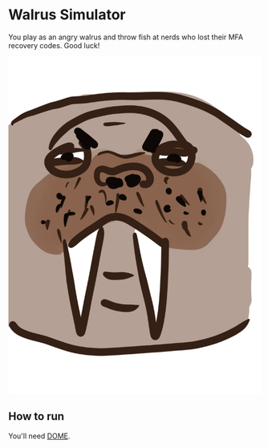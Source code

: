 # Walrus Simulator

You play as an angry walrus and throw fish at nerds who lost their MFA recovery codes. Good luck!

 ![Angry Walrus](images/walrus-lg.png)

 ## How to run
 You'll need [DOME](https://domeengine.com).